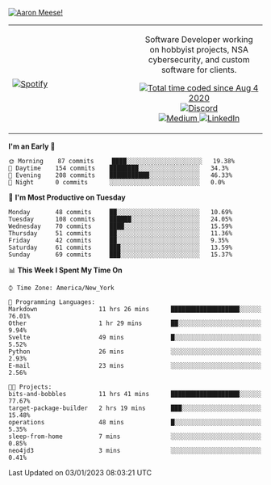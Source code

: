 [![Aaron Meese!](https://user-images.githubusercontent.com/17814535/88975338-a2aabf00-d27f-11ea-963f-8a19608716b4.png)](https://github.com/ajmeese7/readme-ascii "README ASCII")

<!-- Modified from project here: https://github.com/novatorem/novatorem -->
<table width="100%">
  <tr>
  <td width="50%">

&nbsp; <br> [![Spotify](https://ajmeese7.vercel.app/api/spotify)](https://open.spotify.com/user/ajmeese)

  </td>
  <td width="50%">
    <p align="center">
    Software Developer working on hobbyist projects, NSA cybersecurity, and custom software for clients.
    </p>
    <p align="center">
      <a href="https://wakatime.com/@f726891d-3b02-46cd-9b60-e8c59f9e2b14">
        <img src="https://wakatime.com/badge/user/f726891d-3b02-46cd-9b60-e8c59f9e2b14.svg" alt="Total time coded since Aug 4 2020" title="WakaTime" />
      </a>
      <a href="http://link.aaronmeese.com/discord">
        <img src="https://img.shields.io/badge/discord-ajmeese7%234835-369?style=flat-square&logo=discord&logoColor=white&color=purple" alt="Discord" title="Discord">
      </a>
      <br />
      <a href="https://link.aaronmeese.com/medium">
        <img src="https://img.shields.io/badge/medium-ajmeese7-1DB954?style=flat-square&logo=medium&logoColor=white" alt="Medium" title="Medium">
      </a>
      <a href="https://link.aaronmeese.com/linkedin">
        <img src="https://img.shields.io/badge/linkedIn-aaronmeese-1DB954?style=flat-square&logo=linkedin&logoColor=white&color=blue" alt="LinkedIn" title="LinkedIn">
      </a>
    </p>
  </td>

</table>

[//]: <> (The `&nbsp;` is to have Aphelion take up more space)

<!--START_SECTION:waka-->
**I'm an Early 🐤** 

```text
🌞 Morning    87 commits     ████░░░░░░░░░░░░░░░░░░░░░   19.38% 
🌆 Daytime    154 commits    ████████░░░░░░░░░░░░░░░░░   34.3% 
🌃 Evening    208 commits    ███████████░░░░░░░░░░░░░░   46.33% 
🌙 Night      0 commits      ░░░░░░░░░░░░░░░░░░░░░░░░░   0.0%

```
📅 **I'm Most Productive on Tuesday** 

```text
Monday       48 commits     ██░░░░░░░░░░░░░░░░░░░░░░░   10.69% 
Tuesday      108 commits    ██████░░░░░░░░░░░░░░░░░░░   24.05% 
Wednesday    70 commits     ████░░░░░░░░░░░░░░░░░░░░░   15.59% 
Thursday     51 commits     ██░░░░░░░░░░░░░░░░░░░░░░░   11.36% 
Friday       42 commits     ██░░░░░░░░░░░░░░░░░░░░░░░   9.35% 
Saturday     61 commits     ███░░░░░░░░░░░░░░░░░░░░░░   13.59% 
Sunday       69 commits     ███░░░░░░░░░░░░░░░░░░░░░░   15.37%

```


📊 **This Week I Spent My Time On** 

```text
⌚︎ Time Zone: America/New_York

💬 Programming Languages: 
Markdown                 11 hrs 26 mins      ███████████████████░░░░░░   76.01% 
Other                    1 hr 29 mins        ██░░░░░░░░░░░░░░░░░░░░░░░   9.94% 
Svelte                   49 mins             █░░░░░░░░░░░░░░░░░░░░░░░░   5.52% 
Python                   26 mins             ░░░░░░░░░░░░░░░░░░░░░░░░░   2.93% 
E-mail                   23 mins             ░░░░░░░░░░░░░░░░░░░░░░░░░   2.56%

🐱‍💻 Projects: 
bits-and-bobbles         11 hrs 41 mins      ███████████████████░░░░░░   77.67% 
target-package-builder   2 hrs 19 mins       ███░░░░░░░░░░░░░░░░░░░░░░   15.48% 
operations               48 mins             █░░░░░░░░░░░░░░░░░░░░░░░░   5.35% 
sleep-from-home          7 mins              ░░░░░░░░░░░░░░░░░░░░░░░░░   0.85% 
neo4jd3                  3 mins              ░░░░░░░░░░░░░░░░░░░░░░░░░   0.41%

```


 Last Updated on 03/01/2023 08:03:21 UTC
<!--END_SECTION:waka-->

